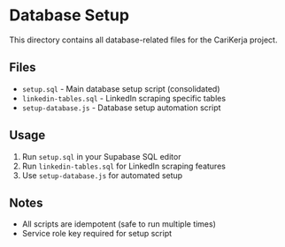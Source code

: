 # Database Setup

This directory contains all database-related files for the CariKerja project.

## Files

- `setup.sql` - Main database setup script (consolidated)
- `linkedin-tables.sql` - LinkedIn scraping specific tables
- `setup-database.js` - Database setup automation script

## Usage

1. Run `setup.sql` in your Supabase SQL editor
2. Run `linkedin-tables.sql` for LinkedIn scraping features
3. Use `setup-database.js` for automated setup

## Notes

- All scripts are idempotent (safe to run multiple times)
- Service role key required for setup script
